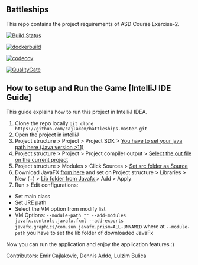 Battleships
----------
This repo contains the project requirements of ASD Course Exercise-2.

[![Build Status](https://travis-ci.com/devopsusr-tech/travis-battleship.svg?token=XtFwzcynvnyLtG7BsR4i&branch=master)](https://travis-ci.com/devopsusr-tech/travis-battleship)

[![dockerbuild](https://img.shields.io/docker/build/lulzimbulica/battleship)](https://img.shields.io/docker/build/lulzimbulica/battleship)

[![codecov](https://codecov.io/gh/devopsusr-tech/travis-battleship/branch/main/graph/badge.svg?token=5IZ74QSVE2)](https://codecov.io/gh/devopsusr-tech/travis-battleship)

[![QualityGate](https://sonarcloud.io/api/project_badges/measure?project=devopsusr-tech_travis-battleship&metric=alert_status)](https://sonarcloud.io/dashboard?id=devopsusr-tech_travis-battleship)



How to setup and Run the Game [IntelliJ IDE Guide]
------------------------------
This guide explains how to run this project in IntelliJ IDEA.

1. Clone the repo locally `git clone https://github.com/cajlakem/battleships-master.git`
2. Open the project in intelliJ
3. Project structure > Project > Project SDK > <ins> You have to set your java path here (Java version >11)</ins>
4. Project structure > Project > Project compiler output > <ins>Select the out file on the current project </ins>
5. Project structure > Modules > Click Sources > <ins> Set src folder as Source </ins>
6. Download JavaFX [from here](https://gluonhq.com/products/javafx/) and set on Project structure > Libraries > New (+) > <ins> Lib folder from Javafx </ins> > Add > Apply
7.  Run > Edit configurations:
- Set main class
- Set JRE path
- Select the VM option from modify list
- VM Options:
`--module-path "" --add-modules javafx.controls,javafx.fxml --add-exports javafx.graphics/com.sun.javafx.prism=ALL-UNNAMED` where at `--module-path` you have to set the lib folder of downloaded JavaFx

Now you can run the application and enjoy the application features :) 

Contributors:  Emir Cajlakovic, Dennis Addo, Lulzim Bulica
